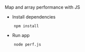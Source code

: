 Map and array performance with JS

- Install dependencies

```
    npm install
```

- Run app

```
    node perf.js
```
